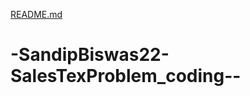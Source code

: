 [README.md](https://github.com/SandipBiswas22/-SandipBiswas22-SalesTexProblem_coding--/files/6682632/README.md)
# -SandipBiswas22-SalesTexProblem_coding--

